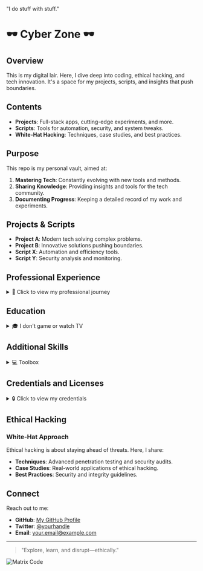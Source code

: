 "I do stuff with stuff."

# 🕶️ Cyber Zone 🕶️

## Overview

This is my digital lair. Here, I dive deep into coding, ethical hacking, and tech innovation. It's a space for my projects, scripts, and insights that push boundaries.

## Contents

- **Projects**: Full-stack apps, cutting-edge experiments, and more.
- **Scripts**: Tools for automation, security, and system tweaks.
- **White-Hat Hacking**: Techniques, case studies, and best practices.

## Purpose

This repo is my personal vault, aimed at:

1. **Mastering Tech**: Constantly evolving with new tools and methods.
2. **Sharing Knowledge**: Providing insights and tools for the tech community.
3. **Documenting Progress**: Keeping a detailed record of my work and experiments.

## Projects & Scripts

- **Project A**: Modern tech solving complex problems.
- **Project B**: Innovative solutions pushing boundaries.
- **Script X**: Automation and efficiency tools.
- **Script Y**: Security analysis and monitoring.

## Professional Experience

<details>
<summary>📄 Click to view my professional journey</summary>

### EPIQ GLOBAL
"I do legal" (2019)
- Reviewed communications for compliance.
- Collaborated on service requests with version-controlled scripts.
- Data analysis with SQL, EXL, and MBI.
- Created mass updates and ad-hoc reports.
- Worked with DBAs and QA professionals globally.
- Developed dashboards and educational materials.
- **ETL**: Managed client accounts, expectations, and data engineering.
- **ETL**: Led data consulting meetings.

### Private Data Consulting
"Data can go fast" (2018 – 2019)
- Reviewed records for completeness and compliance.
- Developed and maintained health record systems.
- Assigned DRGs using computer software.
- Compiled and coded patient data.
- Prepared statistical and narrative reports.
- Developed educational materials.
- **EDI**: Full development and rollout.

### The Partners Group LTD
"You start somewhere, right" (2014 – 2018)
- Generated reports summarizing business data.
- Collected business intelligence from various sources.
- Conducted tests to ensure data integrity.
- Created BI tools and systems.
- Documented specifications for IT reports.
- Analyzed industry trends for business strategy.
- Maintained BI tools and databases.
- Provided technical support for reporting tools.
- **ETL**: Managed client accounts, expectations, and data engineering.
- **ETL**: Led data consulting meetings.

### Oswego County Health Department
"Rite of Passage" (2012 – 2014)
- Developed health record indexes and systems.
- Entered and coded patient data.
- Resolved conflicting diagnoses.
- Prepared statistical and narrative reports.
- Developed educational materials.
- Maintained patients' medical records.

</details>

## Education

<details>
<summary>🎓 I don't game or watch TV</summary>

- **MS BioInformatic BHI** (2016)
- **MS HIT** (2015)
- **MS IHS** (2014)
- **BS Information Science** (2013)
- **AAS CIS** (2011)

</details>

## Additional Skills

<details>
<summary>💻 Toolbox</summary>

### Data Tools
- **Apache**: HDFS, SPARK
- **Oracle**: ORCLDB, OBI
- **Microsoft**: MSSQL, PBI, ADL
- **IBM**: DB2, COG
- **Other**: MYSQL, PSQL, MDB

### Development Tools
- **Languages**: C#, JAVA, JS, HTML5, CSS3
- **Frameworks**: NET, NODE, ANG, REACT
- **Scripting**: PSH, BASH, CMD, AHK, WSL

### Office and Visualization Tools
- **Microsoft Office**: EXL, WORD, ACC, VIS
- **Data Visualization**: TBL, PBI

### Web Development
- **CSS Frameworks**: BS, W3CSS, MD
- **Content Management**: WP, JML, DRPL

### Miscellaneous
- **Version Control**: GIT, GH
- **Containerization**: DOCKER, K8S
- **Cloud Services**: AWS, AZURE, GCP
- **Automation**: JEN, ANS, PUP, CHEF
- MSSQL, SSRS, SSIS, T-SQL
- MPBI, MV, MOEX, MOWD, MOAC
- Windows PowerShell, .NET, C#, Java, HTML5, CSS3, JS
- Scripting: Chocolatey, AutoHotkey, Batch/CMD, PowerShell, WSL
- NPM (Angular, React), NodeJS, PDF documentation generation

</details>

## Credentials and Licenses

<details>
<summary>🔒 Click to view my credentials</summary>

- PGC Health Information Technology, NY
- PGC Integrated Health Systems, NY

</details>

## Ethical Hacking

### White-Hat Approach

Ethical hacking is about staying ahead of threats. Here, I share:
- **Techniques**: Advanced penetration testing and security audits.
- **Case Studies**: Real-world applications of ethical hacking.
- **Best Practices**: Security and integrity guidelines.

## Connect

Reach out to me:

- **GitHub**: [My GitHub Profile](https://github.com/yourprofile)
- **Twitter**: [@yourhandle](https://twitter.com/yourhandle)
- **Email**: your.email@example.com

---

> "Explore, learn, and disrupt—ethically."

![Matrix Code](https://media.giphy.com/media/l0IyeheChYxx2byDu/giphy.gif)
